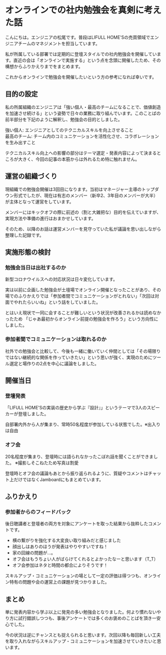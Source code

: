 # オンラインでの社内勉強会を真剣に考えた話

こんにちは。エンジニアの松尾です。普段はLIFULL HOME'Sの売買領域でエンジニアチームのマネジメントを担当しています。

私が所属している部署では定期的に登壇スタイルでの社内勉強会を開催しています。直近の会は「オンラインで実施する」という点を念頭に開催したため、その構想からふりかえりまでをまとめます。

これからオンラインで勉強会を開催したいという方の参考になれば幸いです。

## 目的の設定

私の所属組織のエンジニアは「強い個人・最高のチームになることで、価値創造を加速させ続ける」という姿勢で日々の業務に取り組んでいます。このことばの前半部分を下記のように解釈し、勉強会の目的としました。

強い個人: エンジニアとしてのテクニカルスキルを向上させること  
最高のチーム: チーム内のコミュニケーションを活性化させ、コラボレーションを生み出すこと

テクニカルスキル向上への影響の部分はテーマ選定・発表内容によって決まるところが大きく、今回の記事の本筋からは外れるため特に触れません。

## 運営の組織づくり

現組織での勉強会開催は3回目になります。当初はマネージャー主導のトップダウン形式でしたが、現在は有志のメンバー（新卒2、3年目のメンバーが大半）が主体となって運営をしています。

メンバーにはキックオフの際に前述の（割と大雑把な）目的を伝えていますが、実現方法や準備の進行はおまかせしています。

そのため、以降のお話は運営メンバーを見守っていた私が議論を思い出しながら整理した記録です。

## 実施形態の検討

### 勉強会当日は出社するのか

新型コロナウイルスへの対応状況は日々変化しています。

実は以前に企画した勉強会が土壇場でオンライン開催となったことがあり、その場でのふりかえりでは「参加者間でコミュニケーションがとれない」「次回は対面でやれたらいいね」という話をしていました。

とはいえ現状で一同に会することが難しいという状況が改善されるかは読めなかったため 「じゃあ最初からオンライン前提の勉強会を作ろう」という方向性にしました。

### 参加者間でコミュニケーションは取れるのか

社外での勉強会と比較して、今後も一緒に働いていく仲間としては「その場限りではない継続的な関係を作っていきたい」という思いが強く、実現のためにツール選定と場作りの2点を中心に議論をしました。

## 開催当日

### 登壇発表

「LIFULL HOME'Sの実装の歴史から学ぶ『設計』」というテーマで3人のスピーカーが登壇しました。

自部署内外から人が集まり、常時50名程度が参加している状態でした。※出入りは自由

### オフ会

20名程度が集まり、登壇時には語られなかったこぼれ話を聞くことができました。
※撮影しそこねたため写真は割愛

登壇時とオフ会の議論もあとから振り返られるように、質疑やコメントはチャット上だけではなくJamboardにもまとめています。

## ふりかえり

### 参加者からのフィードバック

後日聴講者と登壇者の両方を対象にアンケートを取った結果から抜粋したコメントです。

- 横の繋がりを強化する大変良い取り組みだと感じました
- 顔出しはありのほうが発表はやりやすいですね！
- 家の回線の問題が…。
- オフ会はもうちょい人がばらけてくれるとよかったなーと思います（T_T）
- オフ会参加はネタと時間の都合によりそうです！

スキルアップ・コミュニケーションの場として一定の評価は得つつも、オンライン特有の問題や会の運営上の課題が見つかりました。

## まとめ

単に発表内容から学ぶ以上に発見の多い勉強会となりました。何より慣れないやり方に試行錯誤しつつも、事後アンケートでは多くのお褒めのことばを頂き一安心でした。

今の状況は逆にチャンスとも捉えられると思います。次回以降も毎回新しい工夫を取り入れながらスキルアップ・コミュニケーションを加速させていきたいと思います。
